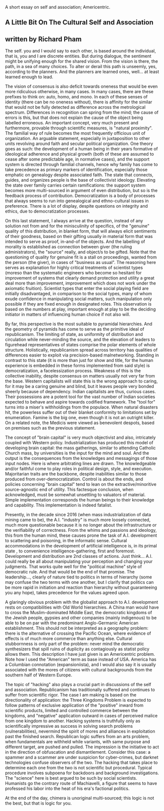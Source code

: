 A short essay on self and association; Americentric. 

## A Little Bit On The Cultural Self and Association  
## written by Richard Pham  

The self. you and I would say to each other, is based around the individual, 
that is, you and I are discrete entities. But during dialogue, the sentiment
might be unifying enough for the shared vision. From the vision is there, the 
path, in a sea of many choices. To alter or derail this path is unseemly, yes, 
according to the planners. And the planners are learned ones, well... at least 
learned enough to lead. 

The vision of consensus is also deficit towards oneness that would be even more 
ridiculous otherwise, in many cases. In many cases, there are these prefixes 
to think on: auto, homo, and mono. In each of these senses of identity (there 
can be no oneness without), there is affinity for the similar that would not 
be fully detected as difference across the metrological spectrum. Differences 
in recognition can spring from the mind; the cause of errors is this, but that 
does not explain the cause of the object being labelled erroneous. An important 
concept, very much present and furthermore, provable through scientific measures, 
is "natural proximity". The familial way of rule becomes the most frequently 
officious unit of organization. An arguable statement, especially in juxtaposition 
to other units revolving around faith and secular political organization. One 
theory goes as such: the development of a human being in their years formative 
of ideological adherence and physical growth (both of these are assumed to cease 
after some predictable age, in normative cases), and the support system is directed 
through familial channels, hence why family has come to take precedence as primary 
markers of identification, especially those emphatic on genealogy despite associated 
faith. The state that connects, guides, and organizes people is the base of 
collectivist ideology. Elevating the state over family carries certain ramifications: 
the support system becomes more multi-sourced in argument of even distribution, but 
so is the feedback process of contribution. Democratization is a body of processes 
that always seems to run into genealogical and ethno-cultural issues in preference. 
There is a lot of display, despite questions on integrity and ethics, due to 
democratization processes. 

On this last statement, I always arrive at the question, instead of any solution 
not from and for the minisculinity of specifics, of the "genuine" quality of this 
distribution, in blanket form, that will always elicit sentiments of their goodness, 
based on their gifting usually in material form that was intended to serve as proof, 
in-and-of the objects. And the labelling of morality is established as connection 
between giver (the ruling administrators), the "source" really, and object/s to be gifted. 
Note that the questioning of quality for genuine fit is a stall on proceedings, wanted 
from the person (the giver), in cases of "business as usual". The reasoning here serves 
as explanation for highly critical treatments of scientist types (moreso than the 
systematic engineers who become so hesitant for improvement of systems that clearly 
demand protection and utility a great deal more than improvement, improvement which does not work 
under the axiomatic fruition). Scientist types that enter the social playing field 
are initially disadvantaged, in comparison to the social types, many of whom exude 
confidence in manipulating social matters, such manipulation only possible if they 
are fixed enough in designated roles. This observation is based on the numbers at 
play, important enough at play to be the deciding initiator in matters of influencing 
human choice if not also will. 

By far, this perspective is the most suitable to pyramidal hierarchies. And the 
geometry of pyramids has come to serve as the primitive ideal of republicanism. The 
limiting of state, as uniformity of distribution and circulation while never-minding 
the source, and the elevation of leaders to figurehead representatives of states comprise 
the polar elements of whole structure. Holistically, republicanism spread across territory 
has qualities of differences easier to exploit via precision-based malnetworking. 
Standing in contrast to this state (it is more than just for show and title, for the 
human experience is embedded in these forms implemented from said style) is democratization, a 
facelessization process. Weakness of this is the collective inability, despite 
consensus on matters usually not very far from the base. Western capitalists will 
state this is the wrong approach to caring, for it may be a caring genuine and blind, but 
it leaves people very bonded sheerly because of dependency. Indian capitalists are thus, 
curious cases. Their possessions are a potent tool for the vast number of Indian societies 
expected to behave and aspire towards codified framework. The "tool for" turns into a 
miser's withholdings from the populace. When natural disasters hit, the powerless 
suffer out of their blanket conformity to limitations set by enumeration. Famine is 
the big one, even though it is not an outright killer. On a related note, the Medicis 
were viewed as benevolent despots, based on premises such as the previous statement. 

The concept of "brain capital" is very much objectivist and also, intricately coupled 
with Western policy. Industrialization has produced this model of developing brain capital: 
the mass gatherings, similar to attending Catholic Church mass, by universities is the 
input for the mind and soul. And the output is the consequences from the knowledges and 
messagings of those input nodes. Here is where arbitrating lines are drawn. The knowledgeable 
and/or faithful come to play roles in political design, style, and execution. Majoritarian 
traits are the backbone, despite inabilities similar to those produced from over-democratization. 
Control is about the ends, and policies concerning "brain capital" tend to lean on the 
extractive/minoritive source-agnostic end of utility. This factesque conclusion, when 
acknowledged, must be somewhat unsettling to valuators of material. Simple implementation 
corresponds the human beings to their knowledge and capability. This implementation 
is indeed fatalist. 

Presently, in the decade since 2016 (when mass industrialization of data mining came to be), 
the A.I. "industry" is much more loosely connected, much more questionable because it is 
no longer about the infrastructure or the verifiability of correctness. From the whims 
and passions and ideology, this from the human mind, these causes prone the task of A.I. development 
to scattering and poisoning, in the informatic sense. Cultural accommodations in 
the development of artificial intelligence is, in its primal state , to convenience 
intelligence-gathering, first and foremost. Development and distribution are 2nd classes 
of actions. Just think... A.I. could really be all about manipulating your perception 
and changing your judgments. That works quite well for the "political machine" style 
of democratic rule. And that would be the end of that promise. The leadership..., 
clearly of nature tied to politics in terms of hierarchy (some may confuse the two 
terms with one another, but I clarify that politics can be more rapid in initiation and 
reaction than hierarchy without guaranteeing you any hope), takes precedence for the values 
agreed upon. 

A glaringly obvious problem with the globalist approach to A.I. development rests on 
compatibilities with Old World hierarchies. A China man would have to cross the 
Muslim-dominated  Middle East, the democratic kingdoms of the Jewish people, gypsies and 
other companies (mainly indigenous) to be able to be on par with the predominant 
Anglo-Germanic American establishment. This should not be interpreted as a geography problem: 
there is the alternative of crossing the Pacific Ocean, where evidence of effects is of 
much more commerce than anything else. Cultural stubbornness is only part of the problem: 
never mind the democratic synthesizers that spill ruins of duplicity as contagiously as 
statist policy allows them. This description I have just given is an Americentric problem. 
Note how I used the "American" term as base instead of USA. America has a Columbian connotation 
(expansioniista), and I would also say it is usually associated with the mores of citizens with 
cultural backgrounds from the southern half of Western Europe. 

The topic of "hacking" also plays a crucial part in discussions of the self and 
association. Republicanism has traditionally suffered and continues to suffer from 
scientific rigor. The case I am making is based on the directionality of application: 
the Three Kingdoms Problem is expected to follow patterns of exclusive application of the 
"positive" inward from scientific products, limited and controlled commerce between the kingdoms, 
and "negative" application outward in cases of perceived malice from one kingdom to another. Hacking 
systems is truthfully only as scientifically impressive as success in solving search problems (vulnerabilities), 
nevermind the spirit of mores and alliances in exploitation past the finished search. Republican 
logic suffers from an arts problem, when fundamentals are withheld while variants, with same 
purpose and different target, are pushed and pulled. The impression is the initiative to 
act in the direction of obfuscation and dismantlement. Consider this case: a spammer and a 
scammer are under suspicion for cyber-crimes, but darknet technologies confuse observers of 
the two. The hacking that takes place to determine each one from the two is not scientific but 
procedural. Typical procedure involves subpoena for backdoors and background investigations. 
The "science" here is best argued to be such by social scientists. Humanists go the contrary 
route of Machiavelli, a figure that seems to have professed his labor into the heat of his era's 
factional politics. 

At the end of the day, chimera is unoriginal multi-sourced; this logic is not the best, but that 
is logic for you. 
